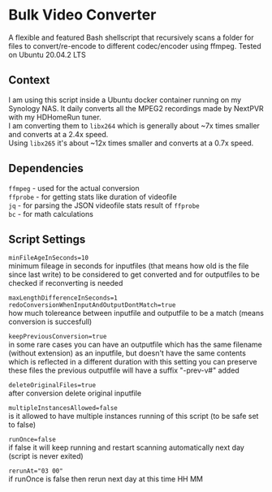 # Bulk Video Converter
A flexible and featured Bash shellscript that recursively scans a folder for files to convert/re-encode to different codec/encoder using ffmpeg.
Tested on Ubuntu 20.04.2 LTS

## Context
I am using this script inside a Ubuntu docker container running on my Synology NAS. It daily converts all the MPEG2 recordings made by NextPVR with my HDHomeRun tuner.  
I am converting them to `libx264` which is generally about ~7x times smaller and converts at a 2.4x speed.  
Using `libx265` it's about ~12x times smaller and converts at a 0.7x speed.  

## Dependencies
`ffmpeg` - used for the actual conversion  
`ffprobe` - for getting stats like duration of videofile  
`jq` - for parsing the JSON videofile stats result of `ffprobe`  
`bc` - for math calculations  

## Script Settings
`minFileAgeInSeconds=10`  
minimum fileage in seconds for inputfiles (that means how old is the file since last write) to be considered to get converted and for outputfiles to be checked if reconverting is needed  

`maxLengthDifferenceInSeconds=1`  
`redoConversionWhenInputAndOutputDontMatch=true`  
how much tolereance between inputfile and outputfile to be a match (means conversion is succesfull)  

`keepPreviousConversion=true`  
in some rare cases you can have an outputfile which has the same filename (without extension) as an inputfile, but doesn't have the same contents which is reflected in a different duration with this setting you can preserve these files the previous outputfile will have a suffix "-prev-v#" added  

`deleteOriginalFiles=true`  
after conversion delete original inputfile  

`multipleInstancesAllowed=false`  
is it allowed to have multiple instances running of this script (to be safe set to false)  

`runOnce=false`  
if false it will keep running and restart scanning automatically next day (script is never exited)  

`rerunAt="03 00"`  
if runOnce is false then rerun next day at this time HH MM  
